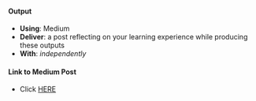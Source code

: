 #### Output
- **Using**: Medium
- **Deliver**: a post reflecting on your learning experience while producing these outputs
- **With**: *independently*

#### Link to Medium Post
- Click [HERE](https://medium.com/@awa.desmoline/andela-simulations-checkpoint-one-eb472dc44f2f#.ot139btfo)